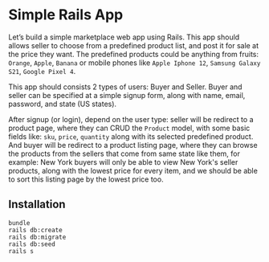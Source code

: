 # Simple Rails App
Let’s build a simple marketplace web app using Rails. This app should allows seller to choose from a predefined product list, and post it for sale at the price they want. The predefined products could be anything from fruits: `Orange`, `Apple`, `Banana` or mobile phones like `Apple Iphone 12`, `Samsung Galaxy S21`, `Google Pixel 4`.

This app should consists 2 types of users: Buyer and Seller. Buyer and seller can be specified at a simple signup form, along with name, email, password, and state (US states). 

After signup (or login), depend on the user type: seller will be redirect to a product page, where they can CRUD the `Product` model, with some basic fields like:  `sku`, `price`, `quantity` along with its selected predefined product. And buyer will be redirect to a product listing page, where they can browse the products from the sellers that come from same state like them, for example: New York buyers will only be able to view New York's seller products, along with the lowest price for every item, and we should be able to sort this listing page by the lowest price too.

## Installation

``` 
bundle
rails db:create
rails db:migrate
rails db:seed
rails s
```
